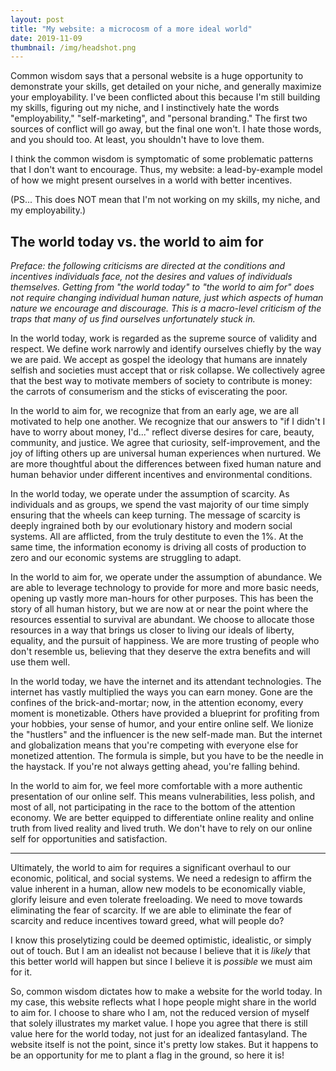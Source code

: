 ```yaml
---
layout: post
title: "My website: a microcosm of a more ideal world"
date: 2019-11-09
thumbnail: /img/headshot.png
---
```


Common wisdom says that a personal website is a huge opportunity to demonstrate your skills, get detailed on your niche, and generally maximize your employability. I've been conflicted about this because I'm still building my skills, figuring out my niche, and I instinctively hate the words "employability," "self-marketing", and "personal branding." The first two sources of conflict will go away, but the final one won't. I hate those words, and you should too. At least, you shouldn't have to love them.

I think the common wisdom is symptomatic of some problematic patterns that I don't want to encourage. Thus, my website: a lead-by-example model of how we might present ourselves in a world with better incentives.

(PS... This does NOT mean that I'm not working on my skills, my niche, and my employability.)

## The world today vs. the world to aim for

*Preface: the following criticisms are directed at the conditions and incentives individuals face, not the desires and values of individuals themselves. Getting from "the world today" to "the world to aim for" does not require changing individual human nature, just which aspects of human nature we encourage and discourage. This is a macro-level criticism of the traps that many of us find ourselves unfortunately stuck in.*

In the world today, work is regarded as the supreme source of validity and respect. We define work narrowly and identify ourselves chiefly by the way we are paid. We accept as gospel the ideology that humans are innately selfish and societies must accept that or risk collapse. We collectively agree that the best way to motivate members of society to contribute is money: the carrots of consumerism and the sticks of eviscerating the poor.

In the world to aim for, we recognize that from an early age, we are all motivated to help one another. We recognize that our answers to "if I didn't I have to worry about money, I'd..." reflect diverse desires for care, beauty, community, and justice. We agree that curiosity, self-improvement, and the joy of lifting others up are universal human experiences when nurtured. We are more thoughtful about the differences between fixed human nature and human behavior under different incentives and environmental conditions. 

In the world today, we operate under the assumption of scarcity. As individuals and as groups, we spend the vast majority of our time simply ensuring that the wheels can keep turning. The message of scarcity is deeply ingrained both by our evolutionary history and modern social systems. All are afflicted, from the truly destitute to even the 1%. At the same time, the information economy is driving all costs of production to zero and our economic systems are struggling to adapt.

In the world to aim for, we operate under the assumption of abundance. We are able to leverage technology to provide for more and more basic needs, opening up vastly more man-hours for other purposes. This has been the story of all human history, but we are now at or near the point where the resources essential to survival are abundant. We choose to allocate those resources in a way that brings us closer to living our ideals of liberty, equality, and the pursuit of happiness. We are more trusting of people who don't resemble us, believing that they deserve the extra benefits and will use them well.

In the world today, we have the internet and its attendant technologies. The internet has vastly multiplied the ways you can earn money. Gone are the confines of the brick-and-mortar; now, in the attention economy, every moment is monetizable. Others have provided a blueprint for profiting from your hobbies, your sense of humor, and your entire online self. We lionize the "hustlers" and the influencer is the new self-made man. But the internet and globalization means that you're competing with everyone else for monetized attention. The formula is simple, but you have to be the needle in the haystack. If you're not always getting ahead, you're falling behind.

In the world to aim for, we feel more comfortable with a more authentic presentation of our online self. This means vulnerabilities, less polish, and most of all, not participating in the race to the bottom of the attention economy. We are better equipped to differentiate online reality and online truth from lived reality and lived truth. We don't have to rely on our online self for opportunities and satisfaction. 

***

Ultimately, the world to aim for requires a significant overhaul to our economic, political, and social systems. We need a redesign to affirm the value inherent in a human, allow new models to be economically viable, glorify leisure and even tolerate freeloading. We need to move towards eliminating the fear of scarcity. If we are able to eliminate the fear of scarcity and reduce incentives toward greed, what will people do?

I know this proselytizing could be deemed optimistic, idealistic, or simply out of touch. But I am an idealist not because I believe that it is *likely* that this better world will happen but since I believe it is *possible* we must aim for it.

So, common wisdom dictates how to make a website for the world today. In my case, this website reflects what I hope people might share in the world to aim for. I choose to share who I am, not the reduced version of myself that solely illustrates my market value. I hope you agree that there is still value here for the world today, not just for an idealized fantasyland. The website itself is not the point, since it's pretty low stakes. But it happens to be an opportunity for me to plant a flag in the ground, so here it is! 

